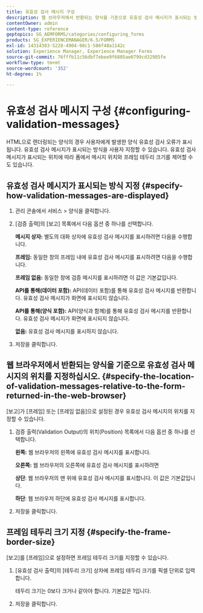 ```yaml
---
title: 유효성 검사 메시지 구성
description: 웹 브라우저에서 반환되는 양식을 기준으로 유효성 검사 메시지가 표시되는 방식과 위치를 지정하는 방법을 알아봅니다.
contentOwner: admin
content-type: reference
geptopics: SG_AEMFORMS/categories/configuring_forms
products: SG_EXPERIENCEMANAGER/6.5/FORMS
exl-id: 14314383-5228-4904-98c1-586f48a1142c
solution: Experience Manager, Experience Manager Forms
source-git-commit: 76fffb11c56dbf7ebee9f6805ae0799cd32985fe
workflow-type: tm+mt
source-wordcount: '352'
ht-degree: 1%

---
```


# 유효성 검사 메시지 구성 {#configuring-validation-messages}

HTML으로 렌더링되는 양식의 경우 사용자에게 발생한 양식 유효성 검사 오류가 표시됩니다. 유효성 검사 메시지가 표시되는 방식을 사용자 지정할 수 있습니다. 유효성 검사 메시지가 표시되는 위치에 따라 폼에서 메시지 위치와 프레임 테두리 크기를 제어할 수도 있습니다.

## 유효성 검사 메시지가 표시되는 방식 지정 {#specify-how-validation-messages-are-displayed}

1. 관리 콘솔에서 서비스 > 양식을 클릭합니다.
1. [검증 출력]의 [보고] 목록에서 다음 옵션 중 하나를 선택합니다.

   **메시지 상자:** 별도의 대화 상자에 유효성 검사 메시지를 표시하려면 다음을 수행합니다.

   **프레임:** 동일한 창의 프레임 내에 유효성 검사 메시지를 표시하려면 다음을 수행합니다.

   **프레임 없음:** 동일한 창에 검증 메시지를 표시하려면 이 값은 기본값입니다.

   **API를 통해(데이터 포함):** API(데이터 포함)를 통해 유효성 검사 메시지를 반환합니다. 유효성 검사 메시지가 화면에 표시되지 않습니다.

   **API를 통해(양식 포함):** API(양식과 함께)를 통해 유효성 검사 메시지를 반환합니다. 유효성 검사 메시지가 화면에 표시되지 않습니다.

   **없음:** 유효성 검사 메시지를 표시하지 않습니다.

1. 저장을 클릭합니다.

## 웹 브라우저에서 반환되는 양식을 기준으로 유효성 검사 메시지의 위치를 지정하십시오. {#specify-the-location-of-validation-messages-relative-to-the-form-returned-in-the-web-browser}

[보고]가 [프레임] 또는 [프레임 없음]으로 설정된 경우 유효성 검사 메시지의 위치를 지정할 수 있습니다.

1. 검증 출력(Validation Output)의 위치(Position) 목록에서 다음 옵션 중 하나를 선택합니다.

   **왼쪽:** 웹 브라우저의 왼쪽에 유효성 검사 메시지를 표시합니다.

   **오른쪽:** 웹 브라우저의 오른쪽에 유효성 검사 메시지를 표시하려면

   **상단**: 웹 브라우저의 맨 위에 유효성 검사 메시지를 표시합니다. 이 값은 기본값입니다.

   **하단**: 웹 브라우저 하단에 유효성 검사 메시지를 표시합니다.

1. 저장을 클릭합니다.

## 프레임 테두리 크기 지정 {#specify-the-frame-border-size}

[보고]를 [프레임]으로 설정하면 프레임 테두리 크기를 지정할 수 있습니다.

1. [유효성 검사 출력]의 [테두리 크기] 상자에 프레임 테두리 크기를 픽셀 단위로 입력합니다.

   테두리 크기는 0보다 크거나 같아야 합니다. 기본값은 1입니다.

1. 저장을 클릭합니다.
